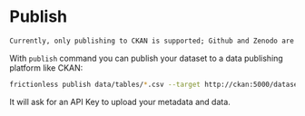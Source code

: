 # Publish

```markdown remark type=warning
Currently, only publishing to CKAN is supported; Github and Zenodo are in active development.
```

With `publish` command you can publish your dataset to a data publishing platform like CKAN:

```bash
frictionless publish data/tables/*.csv --target http://ckan:5000/dataset/my-best --title "My best dataset"
```

It will ask for an API Key to upload your metadata and data.
